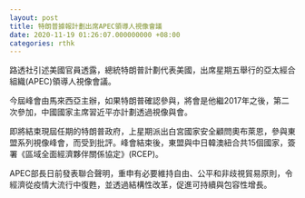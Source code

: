 ```yaml
---
layout: post
title: 特朗普據報計劃出席APEC領導人視像會議
date: 2020-11-19 01:26:07.000000000 +08:00
categories: rthk
---
```


路透社引述美國官員透露，總統特朗普計劃代表美國，出席星期五舉行的亞太經合組織(APEC)領導人視像會議。

今屆峰會由馬來西亞主辦，如果特朗普確認參與，將會是他繼2017年之後，第二次參加，中國國家主席習近平亦計劃透過視像與會。

即將結束現屆任期的特朗普政府，上星期派出白宮國家安全顧問奧布萊恩，參與東盟系列視像峰會，而受到批評。峰會結束後，東盟與中日韓澳紐合共15個國家，簽署《區域全面經濟夥伴關係協定》(RCEP)。

APEC部長日前發表聯合聲明，重申有必要維持自由、公平和非歧視貿易原則，令經濟從疫情大流行中復甦，並透過結構性改革，促進可持續與包容性增長。
